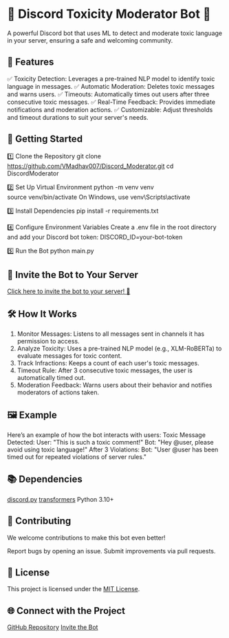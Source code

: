 🚨 Discord Toxicity Moderator Bot 🚨
====================================
A powerful Discord bot that uses ML to detect and moderate toxic language in your server, ensuring a safe and welcoming community.

🌟 Features
-----------
✅ Toxicity Detection: Leverages a pre-trained NLP model to identify toxic language in messages. 
✅ Automatic Moderation: Deletes toxic messages and warns users. 
✅ Timeouts: Automatically times out users after three consecutive toxic messages. 
✅ Real-Time Feedback: Provides immediate notifications and moderation actions. 
✅ Customizable: Adjust thresholds and timeout durations to suit your server's needs.

🚀 Getting Started
------------------
 1️⃣ Clone the Repository
    git clone https://github.com/VMadhav007/Discord_Moderator.git
    cd DiscordModerator
    
 2️⃣ Set Up Virtual Environment
    python -m venv venv  
    source venv/bin/activate   On Windows, use venv\Scripts\activate
    
 3️⃣ Install Dependencies
    pip install -r requirements.txt
    
 4️⃣ Configure Environment Variables
Create a .env file in the root directory and add your Discord bot token:
    DISCORD_ID=your-bot-token
    
 5️⃣ Run the Bot
    python main.py
    
🔗 Invite the Bot to Your Server
--------------------------------

[Click here to invite the bot to your server! 🎉](https://discord.com/oauth2/authorize?clientid=1386386567253458986)

🛠️ How It Works
----------------

1.  Monitor Messages: Listens to all messages sent in channels it has permission to access.
2.  Analyze Toxicity: Uses a pre-trained NLP model (e.g., XLM-RoBERTa) to evaluate messages for toxic content.
3.  Track Infractions: Keeps a count of each user's toxic messages.
4.  Timeout Rule: After 3 consecutive toxic messages, the user is automatically timed out.
5.  Moderation Feedback: Warns users about their behavior and notifies moderators of actions taken.

🖼️ Example
-----------

Here’s an example of how the bot interacts with users:
   Toxic Message Detected: User: "This is such a toxic comment!" Bot: "Hey @user, please avoid using toxic language!"
   After 3 Violations: Bot: "User @user has been timed out for repeated violations of server rules."
    
📚 Dependencies
---------------

   [discord.py](https://github.com/Rapptz/discord.py)
   [transformers](https://github.com/huggingface/transformers)
   Python 3.10+


🤝 Contributing
---------------
We welcome contributions to make this bot even better!

   Report bugs by opening an issue.
   Submit improvements via pull requests.

📄 License
----------
This project is licensed under the [MIT License](./LICENSE).


🌐 Connect with the Project
---------------------------
   [GitHub Repository](https://github.com/VMadhav007/DiscordModerator)
   [Invite the Bot](https://discord.com/oauth2/authorize?clientid=1386386567253458986)
